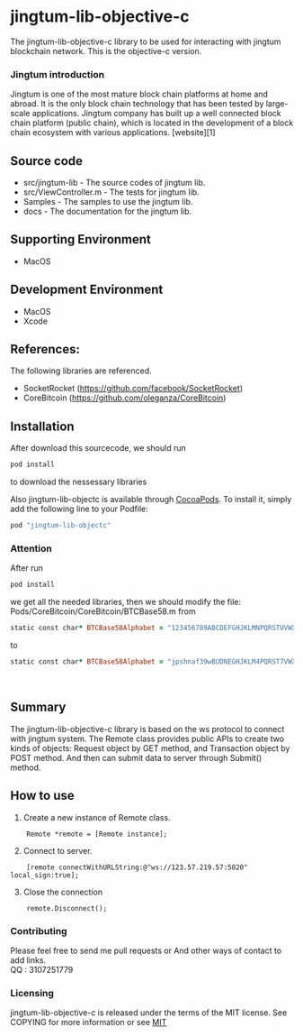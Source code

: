 # jingtum-lib-objective-c
The jingtum-lib-objective-c library to be used for interacting with jingtum blockchain network. 
This is the objective-c version.

### Jingtum introduction 

Jingtum is one of the most mature block chain platforms at home and abroad. It is the only block chain technology that has been tested by large-scale applications. Jingtum company has built up a well connected block chain platform (public chain), which is located in the development of a block chain ecosystem with various applications. [website][1]



## Source code  
* src/jingtum-lib - The source codes of jingtum lib.
* src/ViewController.m - The tests for jingtum lib.
* Samples - The samples to use the jingtum lib.
* docs - The documentation for the jingtum lib.

## Supporting Environment
* MacOS 

## Development Environment
* MacOS
* Xcode

## References:
The following libraries are referenced.
* SocketRocket (https://github.com/facebook/SocketRocket)
* CoreBitcoin (https://github.com/oleganza/CoreBitcoin)

## Installation
After download this sourcecode, we should run 
```ruby
pod install
```
to download the nessessary libraries


Also jingtum-lib-objectc is available through [CocoaPods](http://cocoapods.org). To install
it, simply add the following line to your Podfile:

```ruby
pod "jingtum-lib-objectc"
```
### Attention 
After run 
```ruby
pod install
```
we get all the needed libraries, then we should modify the file: Pods/CoreBitcoin/CoreBitcoin/BTCBase58.m
from

```ruby
static const char* BTCBase58Alphabet = "123456789ABCDEFGHJKLMNPQRSTUVWXYZabcdefghijkmnopqrstuvwxyz";
```
to

```ruby
static const char* BTCBase58Alphabet = "jpshnaf39wBUDNEGHJKLM4PQRST7VWXYZ2bcdeCg65rkm8oFqi1tuvAxyz";
```

<br>

## Summary
The jingtum-lib-objective-c library is based on the ws protocol to connect with jingtum system. 
The Remote class provides public APIs to create two kinds of objects: Request object by GET
method, and Transaction object by POST method. And then can submit data to server through 
Submit() method.

## How to use
1) Create a new instance of Remote class.  
```
    Remote *remote = [Remote instance];
```

2) Connect to server.  
```
    [remote connectWithURLString:@"ws://123.57.219.57:5020" local_sign:true];
```

3) Close the connection
```
    remote.Disconnect();
```

### Contributing 
Please feel free to send me pull requests or And other ways of contact to add links.<br>
QQ : 3107251779<br>

### Licensing 
jingtum-lib-objective-c is released under the terms of the MIT license. See COPYING for more information or see [MIT](https://opensource.org/licenses/MIT)

